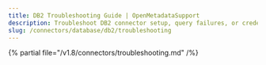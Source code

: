 ```yaml
---
title: DB2 Troubleshooting Guide | OpenMetadataSupport
description: Troubleshoot DB2 connector setup, query failures, or credential problems to ensure smooth ingestion and profiling operations.
slug: /connectors/database/db2/troubleshooting
---
```


{% partial file="/v1.8/connectors/troubleshooting.md" /%}
